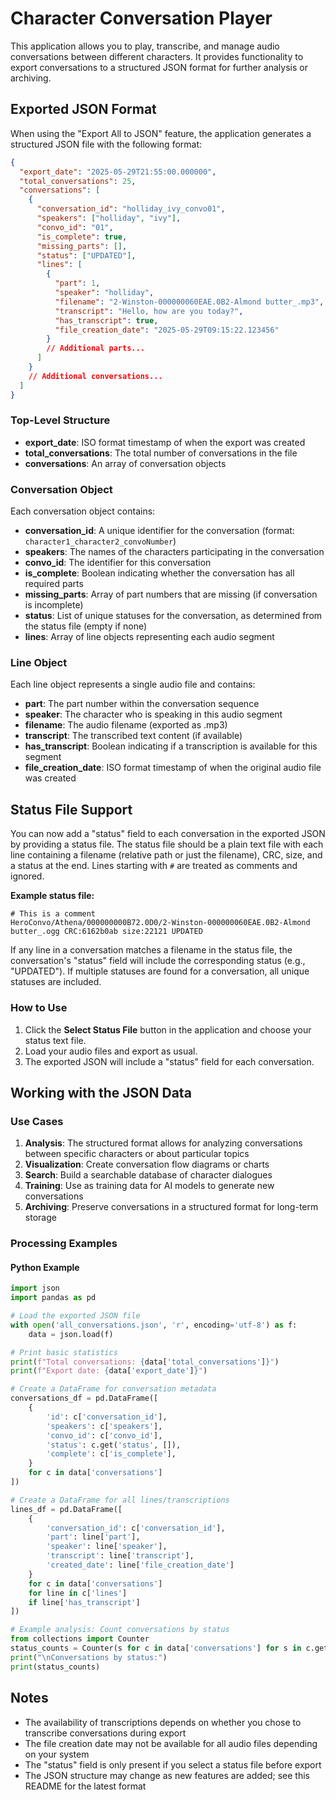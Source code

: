 # Character Conversation Player

This application allows you to play, transcribe, and manage audio conversations between different characters. It provides functionality to export conversations to a structured JSON format for further analysis or archiving.

## Exported JSON Format

When using the "Export All to JSON" feature, the application generates a structured JSON file with the following format:

```json
{
  "export_date": "2025-05-29T21:55:00.000000",
  "total_conversations": 25,
  "conversations": [
    {
      "conversation_id": "holliday_ivy_convo01",
      "speakers": ["holliday", "ivy"],
      "convo_id": "01",
      "is_complete": true,
      "missing_parts": [],
      "status": ["UPDATED"],
      "lines": [
        {
          "part": 1,
          "speaker": "holliday",
          "filename": "2-Winston-000000060EAE.0B2-Almond butter_.mp3",
          "transcript": "Hello, how are you today?",
          "has_transcript": true,
          "file_creation_date": "2025-05-29T09:15:22.123456"
        }
        // Additional parts...
      ]
    }
    // Additional conversations...
  ]
}
```

### Top-Level Structure

- **export_date**: ISO format timestamp of when the export was created
- **total_conversations**: The total number of conversations in the file
- **conversations**: An array of conversation objects

### Conversation Object

Each conversation object contains:

- **conversation_id**: A unique identifier for the conversation (format: `character1_character2_convoNumber`)
- **speakers**: The names of the characters participating in the conversation
- **convo_id**: The identifier for this conversation
- **is_complete**: Boolean indicating whether the conversation has all required parts
- **missing_parts**: Array of part numbers that are missing (if conversation is incomplete)
- **status**: List of unique statuses for the conversation, as determined from the status file (empty if none)
- **lines**: Array of line objects representing each audio segment

### Line Object

Each line object represents a single audio file and contains:

- **part**: The part number within the conversation sequence
- **speaker**: The character who is speaking in this audio segment
- **filename**: The audio filename (exported as .mp3)
- **transcript**: The transcribed text content (if available)
- **has_transcript**: Boolean indicating if a transcription is available for this segment
- **file_creation_date**: ISO format timestamp of when the original audio file was created

## Status File Support

You can now add a "status" field to each conversation in the exported JSON by providing a status file. The status file should be a plain text file with each line containing a filename (relative path or just the filename), CRC, size, and a status at the end. Lines starting with `#` are treated as comments and ignored.

**Example status file:**
```
# This is a comment
HeroConvo/Athena/000000000B72.0D0/2-Winston-000000060EAE.0B2-Almond butter_.ogg CRC:6162b0ab size:22121 UPDATED
```

If any line in a conversation matches a filename in the status file, the conversation's "status" field will include the corresponding status (e.g., "UPDATED"). If multiple statuses are found for a conversation, all unique statuses are included.

### How to Use

1. Click the **Select Status File** button in the application and choose your status text file.
2. Load your audio files and export as usual.
3. The exported JSON will include a "status" field for each conversation.

## Working with the JSON Data

### Use Cases

1. **Analysis**: The structured format allows for analyzing conversations between specific characters or about particular topics
2. **Visualization**: Create conversation flow diagrams or charts
3. **Search**: Build a searchable database of character dialogues
4. **Training**: Use as training data for AI models to generate new conversations
5. **Archiving**: Preserve conversations in a structured format for long-term storage

### Processing Examples

#### Python Example

```python
import json
import pandas as pd

# Load the exported JSON file
with open('all_conversations.json', 'r', encoding='utf-8') as f:
    data = json.load(f)

# Print basic statistics
print(f"Total conversations: {data['total_conversations']}")
print(f"Export date: {data['export_date']}")

# Create a DataFrame for conversation metadata
conversations_df = pd.DataFrame([
    {
        'id': c['conversation_id'],
        'speakers': c['speakers'],
        'convo_id': c['convo_id'],
        'status': c.get('status', []),
        'complete': c['is_complete'],
    }
    for c in data['conversations']
])

# Create a DataFrame for all lines/transcriptions
lines_df = pd.DataFrame([
    {
        'conversation_id': c['conversation_id'],
        'part': line['part'],
        'speaker': line['speaker'],
        'transcript': line['transcript'],
        'created_date': line['file_creation_date']
    }
    for c in data['conversations']
    for line in c['lines']
    if line['has_transcript']
])

# Example analysis: Count conversations by status
from collections import Counter
status_counts = Counter(s for c in data['conversations'] for s in c.get('status', []))
print("\nConversations by status:")
print(status_counts)
```

## Notes

- The availability of transcriptions depends on whether you chose to transcribe conversations during export
- The file creation date may not be available for all audio files depending on your system
- The "status" field is only present if you select a status file before export
- The JSON structure may change as new features are added; see this README for the latest format
